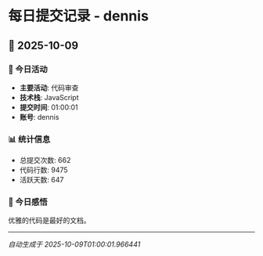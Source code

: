 # 每日提交记录 - dennis

## 📅 2025-10-09

### 🎯 今日活动
- **主要活动**: 代码审查
- **技术栈**: JavaScript
- **提交时间**: 01:00:01
- **账号**: dennis

### 📊 统计信息
- 总提交次数: 662
- 代码行数: 9475
- 活跃天数: 647

### 💭 今日感悟
优雅的代码是最好的文档。

---
*自动生成于 2025-10-09T01:00:01.966441*
